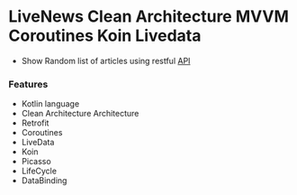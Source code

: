 # LiveNews Clean Architecture MVVM Coroutines Koin Livedata

- Show Random list of articles using restful [API](https://newsapi.org/v2/top-headlines?country=us&apiKey=e6118dafe6b948e9a01ce47239c90e6c) 


### Features
- Kotlin language
- Clean Architecture Architecture
- Retrofit
- Coroutines
- LiveData
- Koin
- Picasso
- LifeCycle
- DataBinding
